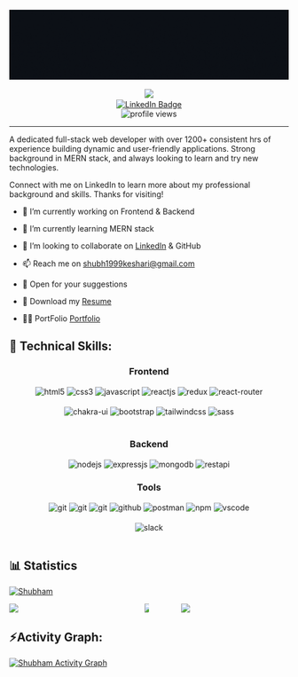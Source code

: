 [![Banner](https://github.com/ShubhKeshari/ShubhKeshari/blob/masters/Blue%20Modern%20Marketing%20Manager%20LinkedIn%20Banner%20(2).gif)](https://your-link.com)

<link href='https://fonts.googleapis.com/css?family=Unbounded' rel='stylesheet'>
<div id="header" align="center">
  <img src="https://media.giphy.com/media/zhYSVCirREeIZtONCI/giphy.gif" width="250"/><br>
  <a href="https://www.linkedin.com/in/shubham0602">
    <img src="https://img.shields.io/badge/LinkedIn-blue?style=for-the-badge&logo=linkedin&logoColor=white" alt="LinkedIn Badge"/>
  </a><br>
  <img src="https://komarev.com/ghpvc/?username=ShubhKeshari&style=flat-square&color=yellow" alt="profile views" />
</div>
<hr>
A dedicated full-stack web developer with over 1200+ consistent hrs of experience building dynamic and user-friendly applications. Strong background in  MERN stack, and always looking to learn and try new technologies.


Connect with me on LinkedIn to learn more about my professional background and skills. Thanks for visiting! 



- 🔭 I’m currently working on Frontend & Backend

- 🌱 I’m currently learning MERN stack

- 👯 I’m looking to collaborate on <a href="www.linkedin.com/in/shubham0602" target="_blank">LinkedIn</a> & GitHub

- 📫 Reach me on shubh1999keshari@gmail.com

- 💬 Open for your suggestions
 
- 📄 Download my <a href= "https://drive.google.com/file/d/1Ox_X0asQEwNQ9TX1wuSxrPZIVCuVlKpl/view?usp=drive_link" target="_target">Resume</a>

- 👨‍💻 PortFolio <a href="https://drive.google.com/file/d/1Ox_X0asQEwNQ9TX1wuSxrPZIVCuVlKpl/view?usp=drive_link" target="_blank"> Portfolio</a>

<h2>🥇 Technical Skills:  </h2>  

 <div align="center"><h3 align="center">Frontend</h3>
<img src="https://img.shields.io/badge/html5-%23E34F26.svg?style=for-the-badge&logo=html5&logoColor=white" align="center" alt="html5">
<img src = "https://img.shields.io/badge/css3-%231572B6.svg?style=for-the-badge&logo=css3&logoColor=white" align="center" alt="css3">
<img src ="https://img.shields.io/badge/javascript-%23323330.svg?style=for-the-badge&logo=javascript&logoColor=%23F7DF1E" align="center" alt="javascript">
<img src="https://img.shields.io/badge/React-20232A?style=for-the-badge&logo=react&logoColor=61DAFB"  align="center" alt="reactjs" />
<img src="https://img.shields.io/badge/Redux-593D88?style=for-the-badge&logo=redux&logoColor=white"  align="center" alt="redux" />
<img src="https://img.shields.io/badge/React_Router-CA4245?style=for-the-badge&logo=react-router&logoColor=white"  align="center" alt="react-router" />

<br/>
<br/>
  <img src = "https://img.shields.io/badge/chakra ui-%233CC7BD.svg?style=for-the-badge&logo=chakraui&logoColor=white" align="center" alt="chakra-ui"/>
  <img src = "https://img.shields.io/badge/bootstrap-%238512F3.svg?style=for-the-badge&logo=bootstrap&logoColor=white" align="center" alt="bootstrap"/>
  <img src = "https://img.shields.io/badge/tailwindcss-%2338BDF8.svg?style=for-the-badge&logo=tailwindcss&logoColor=white" align="center" alt="tailwindcss"/>
  <img src = "https://img.shields.io/badge/sass-%23C66394.svg?style=for-the-badge&logo=sass&logoColor=white" align="center" alt="sass"/>
 
  
</div>
 <br/>
<div align="center"><h3 align="center">Backend</h3> 
  <img src="https://img.shields.io/badge/Node.js-339933?style=for-the-badge&logo=nodedotjs&logoColor=white" align="center" alt="nodejs" />
  <img src="https://img.shields.io/badge/Express.js-000000?style=for-the-badge&logo=express&logoColor=white" align="center" alt="expressjs"/>
  <img src="https://img.shields.io/badge/MongoDB-4EA94B?style=for-the-badge&logo=mongodb&logoColor=white" align="center" alt="mongodb"/>
  <img src="https://img.shields.io/badge/rest api-%23000000.svg?style=for-the-badge&logo=flask&logoColor=white" align="center" alt="restapi"/>
</div>
  
  <div align="center"><h3 align="center">Tools</h3> 
   <img src="https://img.shields.io/badge/render-%23430098.svg?style=for-the-badge&logo=render&logoColor=white" align="center" alt="git"/>
   <img src="https://img.shields.io/badge/netlify-%23000000.svg?style=for-the-badge&logo=netlify&logoColor=#00C7B7" align="center" alt="git"/>
   <img src="https://img.shields.io/badge/vercel-%23000000.svg?style=for-the-badge&logo=vercel&logoColor=whit" align="center" alt="git"/>
   <img src="https://img.shields.io/badge/GitHub-100000?style=for-the-badge&logo=github&logoColor=white"  align="center" alt="github"/>
   <img src ="https://img.shields.io/badge/Postman-FF6C37?style=for-the-badge&logo=postman&logoColor=white" align="center" alt="postman">
   <img src = "https://img.shields.io/badge/NPM-%23000000.svg?style=for-the-badge&logo=npm&logoColor=white" align="center" alt="npm">
   <img src="https://img.shields.io/badge/Visual%20Studio-5C2D91.svg?style=for-the-badge&logo=visual-studio&logoColor=white"  align="center" alt="vscode"/>
   <br/>
<br/>
   <img src="https://img.shields.io/badge/Slack-4A154B?style=for-the-badge&logo=slack&logoColor=white" align="center" alt="slack"/>
    
   <br/>
<br/>
  </div>

## 📊 Statistics  
<!-- github status  -->
<p align="left"> <a href="https://github.com/ryo-ma/github-profile-trophy"><img src="https://github-profile-trophy.vercel.app/?username=ShubhKeshari" alt="Shubham" /></a> </p>

<div align="center" style="display: flex; gap:50px">
 <img src="https://github-readme-stats-sigma-five.vercel.app/api?username=ShubhKeshari&theme=react&border_radius=4.6&hide_border=true&layout=compact&show_icons=true" style="width: 50%" />

<div align="center" style="display: flex; ">
 
<img src="https://streak-stats.demolab.com/?user=ShubhKeshari&_border=true&theme=dark&hide_border=true&theme=react" style="width: 50%" />

</div>

 <img src="https://github-readme-stats-sigma-five.vercel.app/api/top-langs/?username=ShubhKeshari&theme=react&border_radius=4.6&show_icons=true&count_private=true&hide_border=true&show_icons=true" style="width: 50%" />

</div>



<h2 align="left">⚡Activity Graph:</h2>

<a href="https://github.com/ShubhKeshari"><img alt="Shubham Activity Graph" src="https://github-readme-activity-graph.vercel.app/graph?username=ShubhKeshari&bg_color=ffcfe9&color=9e4c98&line=9e4c98&point=403d3d&area=true&hide_border=true"/></a>
<br> 


